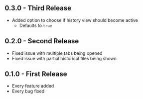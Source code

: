 ## 0.3.0 - Third Release
* Added option to choose if history view should become active
   -  Defaults to `true`

## 0.2.0 - Second Release
* Fixed issue with multiple tabs being opened
* Fixed issue with partial historical files being shown

## 0.1.0 - First Release
* Every feature added
* Every bug fixed
